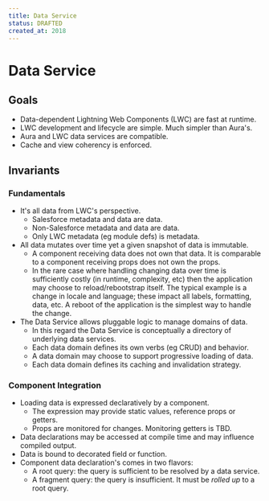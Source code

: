 ```yaml
---
title: Data Service
status: DRAFTED
created_at: 2018
---
```


# Data Service

## Goals

* Data-dependent Lightning Web Components (LWC) are fast at runtime.
* LWC development and lifecycle are simple. Much simpler than Aura's.
* Aura and LWC data services are compatible.
* Cache and view coherency is enforced.

## Invariants

### Fundamentals

* It's all data from LWC's perspective.
  * Salesforce metadata and data are data.
  * Non-Salesforce metadata and data are data.
  * Only LWC metadata (eg module defs) is metadata.
* All data mutates over time yet a given snapshot of data is immutable.
  * A component receiving data does not own that data. It is comparable to a component receiving props does not own the props.
  * In the rare case where handling changing data over time is sufficiently costly (in runtime, complexity, etc) then the application may choose to reload/rebootstrap itself. The typical example is a change in locale and language; these impact all labels, formatting, data, etc. A reboot of the application is the simplest way to handle the change.
* The Data Service allows pluggable logic to manage domains of data.
  * In this regard the Data Service is conceptually a directory of underlying data services.
  * Each data domain defines its own verbs (eg CRUD) and behavior.
  * A data domain may choose to support progressive loading of data.
  * Each data domain defines its caching and invalidation strategy.

### Component Integration

* Loading data is expressed declaratively by a component.
  * The expression may provide static values, reference props or getters.
  * Props are monitored for changes. Monitoring getters is TBD.
* Data declarations may be accessed at compile time and may influence compiled output.
* Data is bound to decorated field or function.
* Component data declaration's comes in two flavors:
  * A root query: the query is sufficient to be resolved by a data service.
  * A fragment query: the query is insufficient. It must be *rolled up* to a root query.
